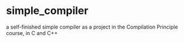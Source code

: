 # simple_compiler
a self-finished simple compiler as a project in the Compilation Principle course, in C and C++ 
